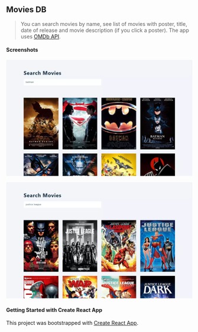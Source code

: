 ## Movies DB

> You can search movies by name, see list of movies with poster, title, date of release and movie description (if you click a poster). The app uses [OMDb API](https://www.omdbapi.com/).

#### Screenshots

![Main page](https://github.com/CodingOnMars/react-course-projects/blob/main/screenshots/movies-db-1.webp)

![Switched to dark theme](https://github.com/CodingOnMars/react-course-projects/blob/main/screenshots/movies-db-2.webp)

#### Getting Started with Create React App

This project was bootstrapped with [Create React App](https://github.com/facebook/create-react-app).
